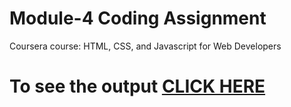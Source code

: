 

# Module-4 Coding Assignment

Coursera course: HTML, CSS, and Javascript for Web Developers

# To see the output [CLICK HERE](https://Vishalsharma21803.github.io/Coursera-HTML-CSS-and-JavaScript-for-Web-Developers/Assignments/module-4/index.html)


